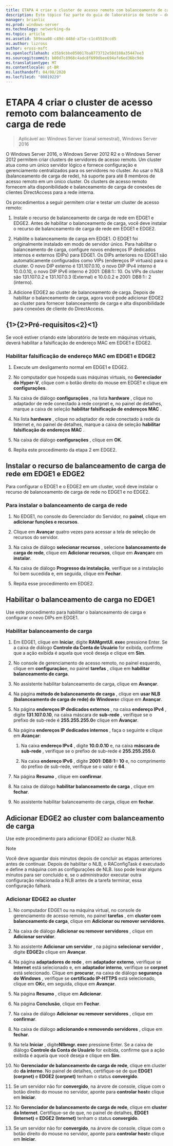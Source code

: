 ```yaml
---
title: ETAPA 4 criar o cluster de acesso remoto com balanceamento de carga de rede
description: Este tópico faz parte do guia de laboratório de teste – demonstre o DirectAccess em um cluster com o NLB do Windows para Windows Server 2016
manager: brianlic
ms.prod: windows-server
ms.technology: networking-da
ms.topic: article
ms.assetid: 509eaa08-c49d-448d-a71e-c1c45519ccd5
ms.author: lizross
author: eross-msft
ms.openlocfilehash: e35b9cbbe050017ba8773712e50d188a35447ee3
ms.sourcegitcommit: b00d7c8968c4adc8f699dbee694afe6ed36bc9de
ms.translationtype: MT
ms.contentlocale: pt-BR
ms.lasthandoff: 04/08/2020
ms.locfileid: "80819229"
---
```

# <a name="step-4-create-the-network-load-balanced-remote-access-cluster"></a>ETAPA 4 criar o cluster de acesso remoto com balanceamento de carga de rede

>Aplicável ao: Windows Server (canal semestral), Windows Server 2016

 O Windows Server 2016, o Windows Server 2012 R2 e o Windows Server 2012 permitem criar clusters de servidores de acesso remoto. Um cluster atua como um único servidor lógico e fornece configuração e gerenciamento centralizados para os servidores no cluster. Ao usar o NLB (balanceamento de carga de rede), há suporte para até 8 membros de acesso remoto em um único cluster. Os clusters de acesso remoto fornecem alta disponibilidade e balanceamento de carga de conexões de clientes DirectAccess para a rede interna.  
  
Os procedimentos a seguir permitem criar e testar um cluster de acesso remoto:  
  
1. Instale o recurso de balanceamento de carga de rede em EDGE1 e EDGE2. Antes de habilitar o balanceamento de carga, você deve instalar o recurso de balanceamento de carga de rede em EDGE1 e EDGE2.
  
2. Habilite o balanceamento de carga em EDGE1. O EDGE1 foi originalmente instalado em modo de servidor único. Para habilitar o balanceamento de carga, configure novos endereços IP dedicados internos e externos (DIPs) para EDGE1. Os DIPs anteriores no EDGE1 são automaticamente configurados como VIPs (endereços IP virtuais) para o cluster. O novo DIP externo é 131.107.0.10, o novo DIP IPv4 interno é 10.0.0.10, o novo DIP IPv6 interno é 2001: DB8:1:: 10. Os VIPs de cluster são 131.107.0.2 e 131.107.0.3 (External) e 10.0.0.2 e 2001: DB8:1:: 2 (interno).
  
3. Adicione EDGE2 ao cluster de balanceamento de carga. Depois de habilitar o balanceamento de carga, agora você pode adicionar EDGE2 ao cluster para fornecer balanceamento de carga e alta disponibilidade para conexões de cliente do DirectAccess.

## <a name="prerequisites"></a>{1&gt;{2&gt;Pré-requisitos&lt;2}&lt;1}

Se você estiver criando este laboratório de teste em máquinas virtuais, deverá habilitar a falsificação de endereço MAC em EDGE1 e EDGE2.  
  
### <a name="enable-mac-address-spoofing-on-edge1-and-edge2"></a>Habilitar falsificação de endereço MAC em EDGE1 e EDGE2  
  
1.  Execute um desligamento normal em EDGE1 e EDGE2.  
  
2.  No computador que hospeda suas máquinas virtuais, no **Gerenciador do Hyper-V**, clique com o botão direito do mouse em EDGE1 e clique em **configurações**.  
  
3.  Na caixa de diálogo **configurações** , na lista **hardware** , clique no adaptador de rede conectado à rede corpnet e, no painel de detalhes, marque a caixa de seleção **habilitar falsificação de endereços MAC** .  
  
4.  Na lista **hardware** , clique no adaptador de rede conectado à rede da Internet e, no painel de detalhes, marque a caixa de seleção **habilitar falsificação de endereços MAC** .  
  
5.  Na caixa de diálogo **configurações** , clique em **OK**.  
  
6.  Repita este procedimento da etapa 2 em EDGE2.  
  
## <a name="install-the-network-load-balancing-feature-on-edge1-and-edge2"></a>Instalar o recurso de balanceamento de carga de rede em EDGE1 e EDGE2  
Para configurar o EDGE1 e o EDGE2 em um cluster, você deve instalar o recurso de balanceamento de carga de rede no EDGE1 e no EDGE2.  
  
### <a name="to-install-network-load-balancing"></a>Para instalar o balanceamento de carga de rede  
  
1.  No EDGE1, no console do Gerenciador do Servidor, no **painel**, clique em **adicionar funções e recursos**.  
  
2.  Clique em **Avançar** quatro vezes para acessar a tela de seleção de recursos do servidor.  
  
3.  Na caixa de diálogo **selecionar recursos** , selecione **balanceamento de carga de rede**, clique em **Adicionar recursos**, clique em **Avançar**e em **instalar**.  
  
4.  Na caixa de diálogo **Progresso da instalação**, verifique se a instalação foi bem sucedida e, em seguida, clique em **Fechar**.  
  
5.  Repita esse procedimento em EDGE2.  
  
## <a name="enable-load-balancing-on-edge1"></a>Habilitar o balanceamento de carga no EDGE1  
Use este procedimento para habilitar o balanceamento de carga e configurar o novo DIPs em EDGE1.  
  
### <a name="enable-load-balancing"></a>Habilitar balanceamento de carga  
  
1.  Em EDGE1, clique em **Iniciar**, digite **RAMgmtUI. exe**e pressione Enter. Se a caixa de diálogo **Controle da Conta de Usuário** for exibida, confirme que a ação exibida é aquela que você deseja e clique em **Sim**.  
  
2.  No console de gerenciamento de acesso remoto, no painel esquerdo, clique em **configuração**e, no painel **tarefas** , clique em **habilitar balanceamento de carga**.  
  
3.  No assistente habilitar balanceamento de carga, clique em **Avançar**.  
  
4.  Na página **método de balanceamento de carga** , clique em **usar NLB (balanceamento de carga de rede) do Windows**e clique em **Avançar**.  
  
5.  Na página **endereços IP dedicados externos** , na caixa **endereço IPv4** , digite **131.107.0.10**, na caixa máscara de **sub-rede** , verifique se o prefixo de sub-rede é **255.255.255.0**e clique em **Avançar**.  
  
6.  Na página **endereços IP dedicados internos** , faça o seguinte e clique em **Avançar**:  
  
    1.  Na caixa **endereço IPv4** , digite **10.0.0.10** e, na caixa **máscara de sub-rede** , verifique se o prefixo de sub-rede é **255.255.255.0**.  
  
    2.  Na caixa **endereço IPv6** , digite **2001: DB8:1:: 10** e, no comprimento do prefixo de sub-rede, verifique se o valor é **64**.  
  
7.  Na página **Resumo** , clique em **confirmar**.  
  
8.  Na caixa de diálogo **habilitar balanceamento de carga** , clique em **fechar**.  
  
9. No assistente habilitar balanceamento de carga, clique em **fechar**.  
  
## <a name="add-edge2-to-the-load-balanced-cluster"></a>Adicionar EDGE2 ao cluster com balanceamento de carga  
Use este procedimento para adicionar EDGE2 ao cluster NLB.  
  
> [!NOTE]  
> Você deve aguardar dois minutos depois de concluir as etapas anteriores antes de continuar. Depois de habilitar o NLB, o RAConfigTask é executado e define a máquina com as configurações de NLB. Isso pode levar alguns minutos para ser concluído e, se o administrador executar outra configuração relacionada a NLB antes de a tarefa terminar, essa configuração falhará.  
  
### <a name="add-edge2-to-the-cluster"></a>Adicionar EDGE2 ao cluster  
  
1.  No computador EDGE1 ou na máquina virtual, no console de gerenciamento de acesso remoto, no painel **tarefas** , em **cluster com balanceamento de carga**, clique em **Adicionar ou remover servidores**.  
  
2.  Na caixa de diálogo **Adicionar ou remover servidores** , clique em **Adicionar servidor**.  
  
3.  No assistente **Adicionar um servidor** , na página **selecionar servidor** , digite **EDGE2**e clique em **Avançar**.  
  
4.  Na página **adaptadores de rede** , em **adaptador externo**, verifique se **Internet** está selecionado e, em **adaptador interno**, verifique se **corpnet** está selecionado. Clique em **procurar**, na caixa de diálogo **segurança do Windows** , verifique se **certificado IP-HTTPS** está selecionado, clique em **OK**e, em seguida, clique em **Avançar**.  
  
5.  Na página **Resumo** , clique em **Adicionar**.  
  
6.  Na página **Conclusão**, clique em **Fechar**.  
  
7.  Na caixa de diálogo **Adicionar ou remover servidores** , clique em **confirmar**.  
  
8.  Na caixa de diálogo **adicionando e removendo servidores** , clique em **fechar**.  
  
9. Na tela **Iniciar** , digite**Nlbmgr. exe**e pressione Enter. Se a caixa de diálogo **Controle da Conta de Usuário** for exibida, confirme que a ação exibida é aquela que você deseja e clique em **Sim**.  
  
10. No **Gerenciador de balanceamento de carga de rede**, clique em cluster do **da interno**. No painel de detalhes, certifique-se de que **EDGE1 (corpnet)** e **EDGE2 (corpnet)** tenham o status **convergido**.  
  
11. Se um servidor não for **convergido**, na árvore de console, clique com o botão direito do mouse no servidor, aponte para **controlar host**e clique em **Iniciar**.  
  
12. No **Gerenciador de balanceamento de carga de rede**, clique em **cluster da Internet**. Certifique-se de que, no painel de detalhes, **EDGE1 (Internet)** e **EDGE2 (Internet)** tenham o status **convergido**.  
  
13. Se um servidor não for **convergido**, na árvore de console, clique com o botão direito do mouse no servidor, aponte para **controlar host**e clique em **Iniciar**.
